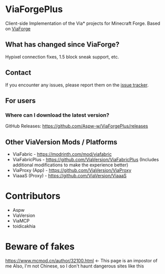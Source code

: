 # ViaForgePlus
Client-side Implementation of the Via* projects for Minecraft Forge.
Based on
[ViaForge](https://github.com/ViaVersion/ViaForge)

## What has changed since ViaForge?
Hypixel connection fixes, 1.5 block sneak support, etc.

## Contact
If you encounter any issues, please report them on the
[issue tracker](https://github.com/Aspw-w/ViaForgePlus/issues).

## For users
### Where can I download the latest version?
GitHub Releases: https://github.com/Aspw-w/ViaForgePlus/releases

## Other ViaVersion Mods / Platforms
- ViaFabric - https://modrinth.com/mod/viafabric
- ViaFabricPlus - https://github.com/ViaVersion/ViaFabricPlus (Includes additional modifications to make the experience better)
- ViaProxy (App) - https://github.com/ViaVersion/ViaProxy
- ViaaaS (Proxy) - https://github.com/ViaVersion/ViaaaS

# Contributors
- Aspw
- ViaVersion
- ViaMCP
- toidicakhia

# Beware of fakes
https://www.mcmod.cn/author/32100.html <- This page is an impostor of me
Also, I'm not Chinese, so I don't haunt dangerous sites like this